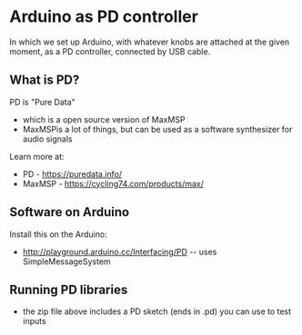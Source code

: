 Arduino as PD controller
========================

In which we set up Arduino, with whatever knobs are attached at the given moment, as a PD controller, connected by USB cable.

What is PD?
-----------

PD is "Pure Data" 
- which is a open source version of MaxMSP
- MaxMSPis a lot of things, but can be used as a software synthesizer for audio signals

Learn more at:
- PD - https://puredata.info/
- MaxMSP - https://cycling74.com/products/max/

Software on Arduino
-------------------
Install this on the Arduino:
- http://playground.arduino.cc/Interfacing/PD
-- uses SimpleMessageSystem

Running PD libraries
--------------------

- the zip file above includes a PD sketch (ends in .pd) you can use to test inputs
